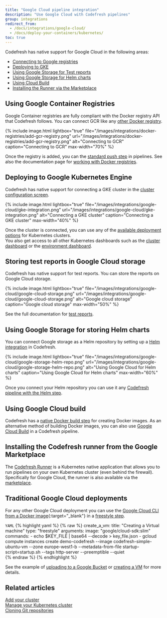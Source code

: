 ```yaml
---
title: "Google Cloud pipeline integration"
description: "Use Google Cloud with Codefresh pipelines"
group: integrations
redirect_from:
  - /docs/integrations/google-cloud/
  - /docs/deploy-your-containers/kubernetes/
toc: true
---
```


Codefresh has native support for Google Cloud in the following areas:

- [Connecting to Google registries]({{site.baseurl}}/docs/integrations/docker-registries/google-container-registry/)
- [Deploying to GKE]({{site.baseurl}}/docs/integrations/kubernetes/#adding-gke-cluster)
- [Using Google Storage for Test reports]({{site.baseurl}}/docs/testing/test-reports/#connecting-a-google-bucket)
- [Using Google Storage for Helm charts]({{site.baseurl}}/docs/deployments/helm/helm-charts-and-repositories/)
- [Using Cloud Build]({{site.baseurl}}/docs/integrations/gcloud-builder/)
- [Installing the Runner via the Marketplace]({{site.baseurl}}/docs/integrations/google-marketplace/)


## Using Google Container Registries

Google Container registries are fully compliant with the Docker registry API that Codefresh follows. You can connect GCR like any [other Docker registry]({{site.baseurl}}/docs/integrations/docker-registries/google-container-registry/).

{% 
	include image.html 
	lightbox="true" 
file="/images/integrations/docker-registries/add-gcr-registry.png" 
url="/images/integrations/docker-registries/add-gcr-registry.png" 
alt="Connecting to GCR" 
caption="Connecting to GCR" 
max-width="70%" 
%}

Once the registry is added, you can the [standard push step]({{site.baseurl}}/docs/pipelines/steps/push/) in pipelines. See also the documentation page for [working with Docker registries]({{site.baseurl}}/docs/integrations/docker-registries/).

## Deploying to Google Kubernetes Engine

Codefresh has native support for connecting a GKE cluster in the [cluster configuration screen]({{site.baseurl}}/docs/integrations/kubernetes/#connect-a-kubernetes-cluster).

{% 
	include image.html 
	lightbox="true" 
file="/images/integrations/google-cloud/gke-integration.png" 
url="/images/integrations/google-cloud/gke-integration.png" 
alt="Connecting a GKE cluster" 
caption="Connecting a GKE cluster" 
max-width="40%" 
%}

Once the cluster is connected, you can use any of the [available deployment options]({{site.baseurl}}/docs/deployments/kubernetes/deployment-options-to-kubernetes/) for Kubernetes clusters.  
You also get access to all other Kubernetes dashboards such as the [cluster dashboard]({{site.baseurl}}/docs/deployments/kubernetes/manage-kubernetes/)  or the [environment dashboard]({{site.baseurl}}/docs/deployments/kubernetes/environment-dashboard/).

## Storing test reports in Google Cloud storage

Codefresh has native support for test reports. You can store the reports on Google Cloud storage.

{% include
image.html
lightbox="true"
file="/images/integrations/google-cloud/google-cloud-storage.png"
url="/images/integrations/google-cloud/google-cloud-storage.png"
alt="Google cloud storage"
caption="Google cloud storage"
max-width="50%"
%}

See the full documentation for [test reports]({{site.baseurl}}/docs/testing/test-reports/).

## Using Google Storage for storing Helm charts

You can connect Google storage as a Helm repository by setting up a [Helm integration]({{site.baseurl}}/docs/integrations/helm/#add-helm-repository/) in Codefresh.

{% include
image.html
lightbox="true"
file="/images/integrations/google-cloud/google-storage-helm-repo.png"
url="/images/integrations/google-cloud/google-storage-helm-repo.png"
alt="Using Google Cloud for Helm charts"
caption="Using Google Cloud for Helm charts"
max-width="60%"
%}

Once you connect your Helm repository you can use it any [Codefresh pipeline with the Helm step]({{site.baseurl}}/docs/deployments/helm/using-helm-in-codefresh-pipeline/). 

## Using Google Cloud build

Codefresh has a [native Docker build step]({{site.baseurl}}/docs/pipelines/steps/build/) for creating Docker images. As an alternative method of building Docker images, you can also use [Google Cloud Build]({{site.baseurl}}/docs/integrations/gcloud-builder/) in a Codefresh pipeline.

## Installing the Codefresh runner from the Google Marketplace

The [Codefresh Runner]({{site.baseurl}}/docs/installation/codefresh-runner/) is a Kubernetes native application that allows you to run pipelines on your own Kubernetes cluster (even behind the firewall). Specifically for Google Cloud, the runner is also available via the [marketplace]({{site.baseurl}}/docs/integrations/google-marketplace/).


## Traditional Google Cloud deployments

For any other Google Cloud deployment you can use the [Google Cloud CLI from a Docker image](https://hub.docker.com/r/google/cloud-sdk/){:target="\_blank"} in a [freestyle step]({{site.baseurl}}/docs/pipelines/steps/freestyle/).

`YAML`
{% highlight yaml %}
{% raw %}
  create_a_vm:
    title: "Creating a Virtual machine"
    type: "freestyle"
    arguments:
      image: "google/cloud-sdk:slim"
      commands:
        - echo $KEY_FILE | base64 --decode > key_file.json
        - gcloud compute instances create demo-codefresh --image codefresh-simple-ubuntu-vm --zone europe-west1-b --metadata-from-file startup-script=startup.sh --tags http-server --preemptible --quiet   
{% endraw %}
{% endhighlight %}

See the example of [uploading to a Google Bucket]({{site.baseurl}}/docs/example-catalog/ci-examples/uploading-or-downloading-from-gs/) or [creating a VM]({{site.baseurl}}/docs/example-catalog/cd-examples/packer-gcloud/) for more details.


 


## Related articles
[Add your cluster]({{site.baseurl}}/docs/integrations/kubernetes/#connect-a-kubernetes-cluster)  
[Manage your Kubernetes cluster]({{site.baseurl}}/docs/deployments/kubernetes/manage-kubernetes/)  
[Cloning Git repositories]({{site.baseurl}}/docs/example-catalog/ci-examples/git-checkout/)  

